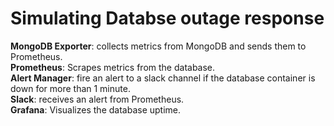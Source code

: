 # Simulating Databse outage response

**MongoDB Exporter**: collects metrics from MongoDB and sends them to Prometheus. \
**Prometheus**: Scrapes metrics from the database.\
**Alert Manager**: fire an alert to a slack channel if the database container is down for more than 1 minute.\
**Slack**: receives an alert from Prometheus.\
**Grafana**: Visualizes the database uptime.
